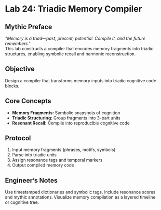 # Lab 24: Triadic Memory Compiler

## Mythic Preface
_"Memory is a triad—past, present, potential. Compile it, and the future remembers."_  
This lab constructs a compiler that encodes memory fragments into triadic structures, enabling symbolic recall and harmonic reconstruction.

## Objective
Design a compiler that transforms memory inputs into triadic cognitive code blocks.

## Core Concepts
- **Memory Fragments:** Symbolic snapshots of cognition
- **Triadic Structuring:** Group fragments into 3-part units
- **Resonant Recall:** Compile into reproducible cognitive code

## Protocol
1. Input memory fragments (phrases, motifs, symbols)
2. Parse into triadic units
3. Assign resonance tags and temporal markers
4. Output compiled memory code

## Engineer’s Notes
Use timestamped dictionaries and symbolic tags. Include resonance scores and mythic annotations. Visualize memory compilation as a layered timeline or cognitive tree.
